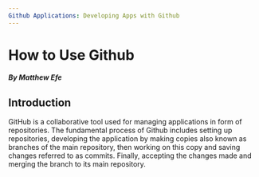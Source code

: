 ```yaml
---
Github Applications: Developing Apps with Github
---
```


# **How to Use Github**
##### *By Matthew Efe*


## **Introduction**
GitHub is a collaborative tool used for managing applications in form of repositories. The fundamental process of Github includes setting up repositories, developing the application by making copies also known as branches of the main repository, then working on this copy and saving changes referred to as commits. Finally, accepting the changes made and merging the branch to its main repository.






